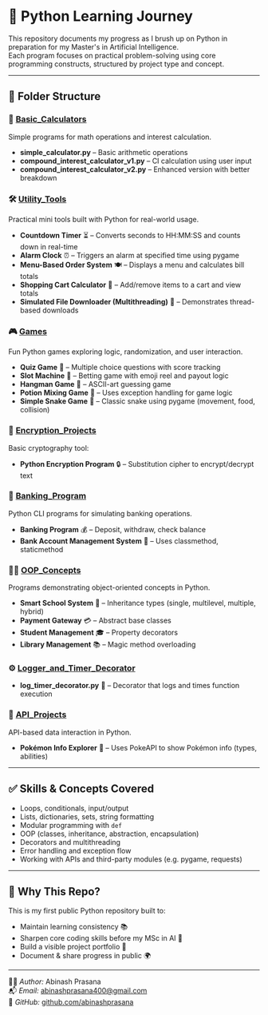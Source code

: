 # 🐍 Python Learning Journey

This repository documents my progress as I brush up on Python in preparation for my Master's in Artificial Intelligence.  
Each program focuses on practical problem-solving using core programming constructs, structured by project type and concept.

---

## 📁 Folder Structure

### 🧮 [Basic_Calculators](./Basic_Calculators)
Simple programs for math operations and interest calculation.
- **simple_calculator.py** – Basic arithmetic operations
- **compound_interest_calculator_v1.py** – CI calculation using user input
- **compound_interest_calculator_v2.py** – Enhanced version with better breakdown

### 🛠 [Utility_Tools](./Utility_Tools)
Practical mini tools built with Python for real-world usage.
- **Countdown Timer** ⏳ – Converts seconds to HH:MM:SS and counts down in real-time
- **Alarm Clock** ⏰ – Triggers an alarm at specified time using pygame
- **Menu-Based Order System** 🍽 – Displays a menu and calculates bill totals
- **Shopping Cart Calculator** 🛒 – Add/remove items to a cart and view totals
- **Simulated File Downloader (Multithreading)** 💾 – Demonstrates thread-based downloads

### 🎮 [Games](./Games)
Fun Python games exploring logic, randomization, and user interaction.
- **Quiz Game** 🧠 – Multiple choice questions with score tracking
- **Slot Machine** 🎰 – Betting game with emoji reel and payout logic
- **Hangman Game** 🎯 – ASCII-art guessing game
- **Potion Mixing Game** 🧪 – Uses exception handling for game logic
- **Simple Snake Game** 🐍 – Classic snake using pygame (movement, food, collision)

### 🔐 [Encryption_Projects](./Encryption_Projects)
Basic cryptography tool:
- **Python Encryption Program** 🔒 – Substitution cipher to encrypt/decrypt text

### 🧾 [Banking_Program](./Banking_Program)
Python CLI programs for simulating banking operations.
- **Banking Program** 💰 – Deposit, withdraw, check balance
- **Bank Account Management System** 🏦 – Uses classmethod, staticmethod

### 👨‍🏫 [OOP_Concepts](./OOP_Concepts)
Programs demonstrating object-oriented concepts in Python.
- **Smart School System** 🏫 – Inheritance types (single, multilevel, multiple, hybrid)
- **Payment Gateway** 💳 – Abstract base classes
- **Student Management** 🎓 – Property decorators
- **Library Management** 📚 – Magic method overloading

### ⚙ [Logger_and_Timer_Decorator](./Logger_and_Timer_Decorator)
- **log_timer_decorator.py** 📝 – Decorator that logs and times function execution

### 🔗 [API_Projects](./API_Projects)
API-based data interaction in Python.
- **Pokémon Info Explorer** 🧩 – Uses PokeAPI to show Pokémon info (types, abilities)

---

## ✅ Skills & Concepts Covered
- Loops, conditionals, input/output
- Lists, dictionaries, sets, string formatting
- Modular programming with `def`
- OOP (classes, inheritance, abstraction, encapsulation)
- Decorators and multithreading
- Error handling and exception flow
- Working with APIs and third-party modules (e.g. pygame, requests)

---

## 🚀 Why This Repo?

This is my first public Python repository built to:
- Maintain learning consistency 📚
- Sharpen core coding skills before my MSc in AI 🧠
- Build a visible project portfolio 💼
- Document & share progress in public 🌍

---

👨‍💻 *Author:* Abinash Prasana  
📬 *Email:* abinashprasana400@gmail.com  
🔗 *GitHub:* [github.com/abinashprasana](https://github.com/abinashprasana)